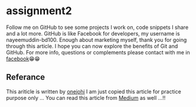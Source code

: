 # assignment2

Follow me on GitHub to see some projects I work on, code snippets I share and a lot more. GitHub is like Facebook for developers, my username is nayeemuddin-bd100. Enough about marketing myself, thank you for going through this article. I hope you can now explore the benefits of Git and GitHub. For more info, questions or complements please contact with me in [facebook](https://facebook.com/nayeemuddin.bd100)😁😁

## Referance

This ariticle is written by [onejohi](https://medium.com/@onejohi)
I am just copied this article for practice purpose only ...
You can read this article from [Medium](https://medium.com/@onejohi/git-understanding-the-basics-ba004a20dacc) as well ...!!
